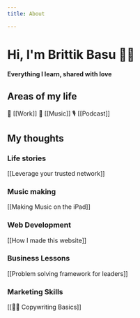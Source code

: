 ```yaml
---
title: About

---
```

# Hi, I'm Brittik Basu 👋🏾

#### Everything I learn, shared with love

## Areas of my life

💼 \[\[Work\]\]    🎸 \[\[Music\]\]    🎙 \[\[Podcast\]\]

## My thoughts

### Life stories

\[\[Leverage your trusted network\]\]

### Music making

\[\[Making Music on the iPad\]\]

### Web Development

\[\[How I made this website\]\]

### Business Lessons

\[\[Problem solving framework for leaders\]\]

### Marketing Skills

\[\[✍🏾 Copywriting Basics\]\]